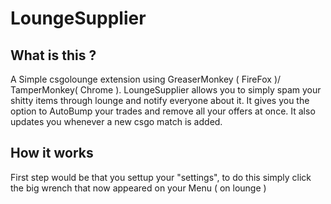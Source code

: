 # LoungeSupplier

## What is this ?
A Simple csgolounge extension using GreaserMonkey ( FireFox )/ TamperMonkey( Chrome ).
LoungeSupplier allows you to simply spam your shitty items through lounge and notify everyone about it.
It gives you the option to AutoBump your trades and remove all your offers at once.
It also updates you whenever a new csgo match is added.

## How it works
First step would be that you settup your "settings", to do this simply click the big wrench that now appeared on your Menu ( on lounge )
